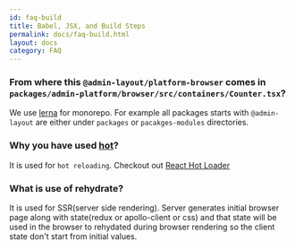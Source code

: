 ```yaml
---
id: faq-build
title: Babel, JSX, and Build Steps
permalink: docs/faq-build.html
layout: docs
category: FAQ
---
```



### From where this `@admin-layout/platform-browser` comes  in `packages/admin-platform/browser/src/containers/Counter.tsx`?

We use [lerna](https://github.com/lerna/lerna) for monorepo. For example all packages starts with `@admin-layout` are either under `packages` or `pacakges-modules` directories.


### Why you have used [hot](https://github.com/cdmbase/admin-layout/blob/master/servers/frontend-server/src/app/Main.tsx#L3)?

It is used for `hot reloading`. Checkout out [React Hot Loader](https://github.com/gaearon/react-hot-loader)

### What is use of rehydrate?

It is used for SSR(server side rendering). Server generates initial browser page along with state(redux or apollo-client or css) and that state will be used in the browser to rehydated during browser rendering so the client state don't start from initial values.
